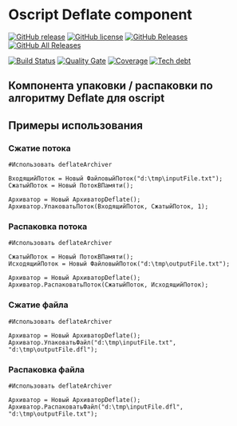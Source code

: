 # Oscript Deflate component

[![GitHub release](https://img.shields.io/github/release/ArKuznetsov/oscript-deflate.svg?style=flat-square)](https://github.com/ArKuznetsov/oscript-deflate/releases)
[![GitHub license](https://img.shields.io/github/license/ArKuznetsov/oscript-deflate.svg?style=flat-square)](https://github.com/ArKuznetsov/oscript-deflate/blob/master/LICENSE)
[![GitHub Releases](https://img.shields.io/github/downloads/ArKuznetsov/oscript-deflate/latest/total?style=flat-square)](https://github.com/ArKuznetsov/oscript-deflate/releases)
[![GitHub All Releases](https://img.shields.io/github/downloads/ArKuznetsov/oscript-deflate/total?style=flat-square)](https://github.com/ArKuznetsov/oscript-deflate/releases)

[![Build Status](https://img.shields.io/github/workflow/status/ArKuznetsov/oscript-deflate/%D0%9A%D0%BE%D0%BD%D1%82%D1%80%D0%BE%D0%BB%D1%8C%20%D0%BA%D0%B0%D1%87%D0%B5%D1%81%D1%82%D0%B2%D0%B0)](https://github.com/arkuznetsov/oscript-deflate/actions/)
[![Quality Gate](https://open.checkbsl.org/api/project_badges/measure?project=oscript-deflate&metric=alert_status)](https://open.checkbsl.org/dashboard/index/oscript-deflate)
[![Coverage](https://open.checkbsl.org/api/project_badges/measure?project=oscript-deflate&metric=coverage)](https://open.checkbsl.org/dashboard/index/oscript-deflate)
[![Tech debt](https://open.checkbsl.org/api/project_badges/measure?project=oscript-deflate&metric=sqale_index)](https://open.checkbsl.org/dashboard/index/oscript-deflate)

## Компонента упаковки / распаковки по алгоритму Deflate для oscript

## Примеры использования

### Сжатие потока

```bsl
#Использовать deflateArchiver

ВходящийПоток = Новый ФайловыйПоток("d:\tmp\inputFile.txt");
СжатыйПоток = Новый ПотокВПамяти();

Архиватор = Новый АрхиваторDeflate();
Архиватор.УпаковатьПоток(ВходящийПоток, СжатыйПоток, 1);

```

### Распаковка потока

```bsl
#Использовать deflateArchiver

СжатыйПоток = Новый ПотокВПамяти();
ИсходящийПоток = Новый ФайловыйПоток("d:\tmp\outputFile.txt");

Архиватор = Новый АрхиваторDeflate();
Архиватор.РаспаковатьПоток(СжатыйПоток, ИсходящийПоток);

```

### Сжатие файла

```bsl
#Использовать deflateArchiver
 
Архиватор = Новый АрхиваторDeflate();
Архиватор.УпаковатьФайл("d:\tmp\inputFile.txt", "d:\tmp\outputFile.dfl");

```

### Распаковка файла

```bsl
#Использовать deflateArchiver

Архиватор = Новый АрхиваторDeflate();
Архиватор.РаспаковатьФайл("d:\tmp\inputFile.dfl", "d:\tmp\outputFile.txt");

```

